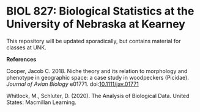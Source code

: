 # BIOL 827: Biological Statistics at the University of Nebraska at Kearney

This repository will be updated sporadically, but contains material for classes at UNK.

**References**

Cooper, Jacob C. 2018. Niche theory and its relation to morphology and phenotype in geographic space: a case study in woodpeckers (Picidae). *Journal of Avian Biology* e01771. doi:[10.1111/jav.01771](https://doi.org/10.1111/jav.01771)

Whitlock, M., Schluter, D. (2020). The Analysis of Biological Data. United States: Macmillan Learning.
